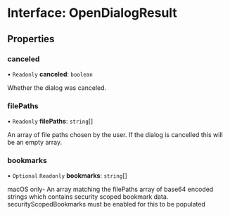 # Interface: OpenDialogResult


## Properties

### canceled

• `Readonly` **canceled**: `boolean`

Whether the dialog was canceled.


### filePaths

• `Readonly` **filePaths**: `string`[]

An array of file paths chosen by the user. If the dialog is cancelled this will be an empty array.


### bookmarks

• `Optional` `Readonly` **bookmarks**: `string`[]

macOS only- An array matching the filePaths array of base64 encoded strings which contains security scoped bookmark data. securityScopedBookmarks must be enabled for this to be populated
